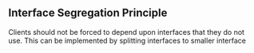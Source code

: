 ## Interface Segregation Principle
Clients should not be forced to depend upon interfaces that they do not use. This can be implemented by splitting interfaces to smaller interface